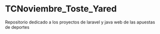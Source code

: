 # TCNoviembre_Toste_Yared
Repositorio dedicado a los proyectos de laravel y java web de las apuestas de deportes
